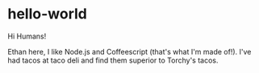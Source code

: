 # hello-world

Hi Humans!

Ethan here, I like Node.js and Coffeescript (that's what I'm made of!).
I've had tacos at taco deli and find them superior to Torchy's tacos.
